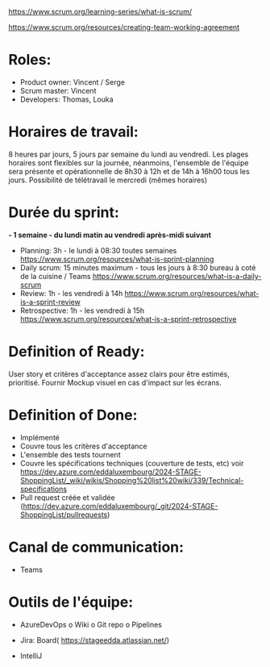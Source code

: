 https://www.scrum.org/learning-series/what-is-scrum/

https://www.scrum.org/resources/creating-team-working-agreement


# **Roles:**
- Product owner: Vincent / Serge
- Scrum master: Vincent
- Developers: Thomas, Louka

# **Horaires de travail:**
8 heures par jours, 5 jours par semaine du lundi au vendredi.
Les plages horaires sont flexibles sur la journée, néanmoins, l'ensemble de l'équipe sera présente et opérationnelle de 8h30 à 12h et de 14h à 16h00 tous les jours. 
Possibilité de télétravail le mercredi (mêmes horaires)

# **Durée du sprint:**
**-  1 semaine - du lundi matin au vendredi après-midi suivant**
- Planning: 3h -  le lundi à 08:30 toutes semaines
https://www.scrum.org/resources/what-is-sprint-planning
- Daily scrum: 15 minutes maximum - tous les jours à 8:30 bureau à coté de la cuisine / Teams
https://www.scrum.org/resources/what-is-a-daily-scrum
- Review: 1h - les vendredi à 14h
https://www.scrum.org/resources/what-is-a-sprint-review
- Retrospective: 1h - les vendredi à 15h
https://www.scrum.org/resources/what-is-a-sprint-retrospective

# **Definition of Ready:**
User story et critères d'acceptance assez clairs pour être estimés, prioritisé. Fournir Mockup visuel en cas d'impact sur les écrans.

# **Definition of Done:**
- Implémenté
- Couvre tous les critères d'acceptance
- L'ensemble des tests tournent
- Couvre les spécifications techniques (couverture de tests, etc) voir https://dev.azure.com/eddaluxembourg/2024-STAGE-ShoppingList/_wiki/wikis/Shopping%20list%20wiki/339/Technical-specifications
- Pull request créée et validée (https://dev.azure.com/eddaluxembourg/_git/2024-STAGE-ShoppingList/pullrequests)


# **Canal de communication:**
- Teams

# **Outils de l'équipe:**
- AzureDevOps
o Wiki
o Git repo
o Pipelines

- Jira: Board( https://stageedda.atlassian.net/)

- IntelliJ